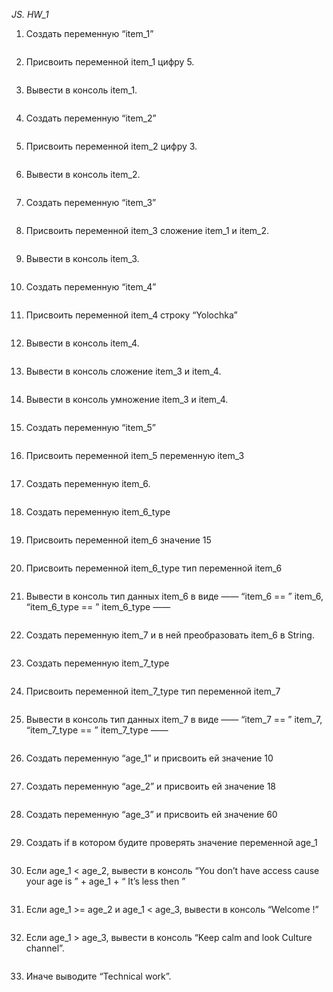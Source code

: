 *JS. HW_1*

 1. Создать переменную “item_1” 
```

```
 2. Присвоить переменной item_1 цифру 5. 
```

```
 3. Вывести в консоль item_1. 
```

```
 4. Создать переменную “item_2” 
```

```
 5. Присвоить переменной item_2 цифру 3. 
```

```
 6. Вывести в консоль item_2. 
```

```
 7. Создать переменную “item_3” 
```

```
 8. Присвоить переменной item_3 сложение item_1 и item_2. 
```

```
 9. Вывести в консоль item_3. 
```

```
 10. Создать переменную “item_4” 
```

```
 11. Присвоить переменной item_4 строку “Yolochka” 
```

```
 12. Вывести в консоль item_4. 
```

```
 13. Вывести в консоль сложение item_3 и item_4. 
```

```
 14. Вывести в консоль умножение item_3 и item_4. 
```

```
 15. Создать переменную “item_5” 
```

```
 16. Присвоить переменной item_5 переменную item_3 
```

```
 17. Создать переменную item_6. 
```

```
 18. Создать переменную item_6_type 
```

```
 19. Присвоить переменной item_6 значение 15 
```

```
 20. Присвоить переменной item_6_type тип переменной item_6 
```

```
 21. Вывести в консоль тип данных item_6 в виде ——  “item_6 == ”  item_6,  “item_6_type == ”  item_6_type ——   
```

```
 22. Создать переменную item_7 и в ней преобразовать item_6 в String. 
```

```
 23. Создать переменную item_7_type 
```

```
 24. Присвоить переменной item_7_type тип переменной item_7 
```

```
 25. Вывести в консоль тип данных item_7 в виде ——  “item_7 == ”  item_7,  “item_7_type == ”  item_7_type ——   
```

```
 26. Создать переменную “age_1” и присвоить ей значение 10 
```

```
 27. Создать переменную “age_2” и присвоить ей значение 18 
```

```
 28. Создать переменную “age_3” и присвоить ей значение 60 
```

```
 29. Создать if в котором будите проверять значение переменной age_1 
```

```
 30. Если age_1 < age_2, вывести в консоль “You don’t have access cause your age is ” + age_1 + “ It’s less then ” 
```

```
 31. Если age_1 >=  age_2 и age_1 <  age_3, вывести в консоль “Welcome  !” 
```

```
 32. Если age_1  > age_3, вывести в консоль “Keep calm and look Culture channel”. 
```

```
 33. Иначе выводите “Technical work”. 
```

```
